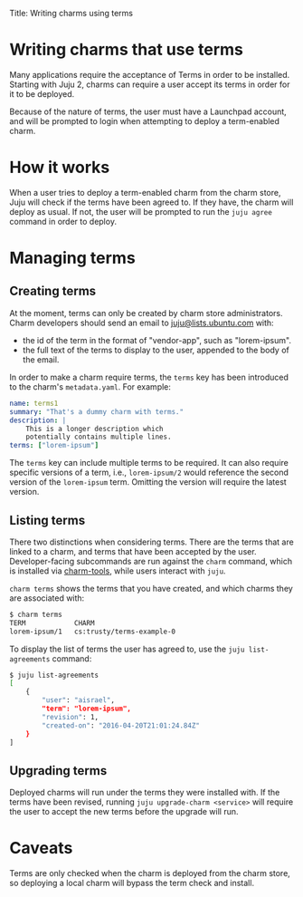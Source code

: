Title: Writing charms using terms

# Writing charms that use terms

Many applications require the acceptance of Terms in order to be installed.
Starting with Juju 2, charms can require a user accept its terms in order for
it to be deployed.

Because of the nature of terms, the user must have a Launchpad account, and will
be prompted to login when attempting to deploy a term-enabled charm.

# How it works

When a user tries to deploy a term-enabled charm from the charm store, Juju will
check if the terms have been agreed to. If they have, the charm will deploy as
usual. If not, the user will be prompted to run the `juju agree` command in
order to deploy.

# Managing terms

## Creating terms

At the moment, terms can only be created by charm store administrators.
Charm developers should send an email to juju@lists.ubuntu.com with:
- the id of the term in the format of "vendor-app", such as "lorem-ipsum".
- the full text of the terms to display to the user, appended to the body
of the email.

In order to make a charm require terms, the `terms` key has been introduced to
the charm's `metadata.yaml`. For example:

```yaml
name: terms1
summary: "That's a dummy charm with terms."
description: |
    This is a longer description which
    potentially contains multiple lines.
terms: ["lorem-ipsum"]
```

The `terms` key can include multiple terms to be required. It can also require
specific versions of a term, i.e., `lorem-ipsum/2` would reference the second
version of the `lorem-ipsum` term. Omitting the version will require the latest
version.

## Listing terms

There two distinctions when considering terms. There are the terms that are
linked to a charm, and terms that have been accepted by the user.
Developer-facing subcommands are run against the `charm` command, which is
installed via [charm-tools](./tools-charm-tools.html), while users interact
with `juju`.

`charm terms` shows the terms that you have created, and which charms they
are associated with:

```bash
$ charm terms
TERM         	CHARM
lorem-ipsum/1	cs:trusty/terms-example-0
```

To display the list of terms the user has agreed to, use the
`juju list-agreements` command:

```bash
$ juju list-agreements
[
    {
        "user": "aisrael",
        "term": "lorem-ipsum",
        "revision": 1,
        "created-on": "2016-04-20T21:01:24.84Z"
    }
]
```

## Upgrading terms

Deployed charms will run under the terms they were installed with. If the terms
have been revised, running `juju upgrade-charm <service>` will require the user
to accept the new terms before the upgrade will run.


# Caveats
Terms are only checked when the charm is deployed from the charm store, so
deploying a local charm will bypass the term check and install.
